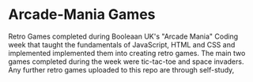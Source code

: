 # Arcade-Mania Games
Retro Games completed during Booleaan UK's "Arcade Mania" Coding week that taught the fundamentals of JavaScript, HTML and CSS and implemented implemented them into creating retro games. The main two games completed during the week were tic-tac-toe and space invaders.
Any further retro games uploaded to this repo are through self-study,
